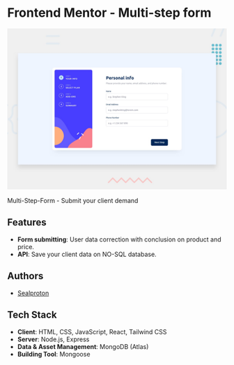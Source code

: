 # Frontend Mentor - Multi-step form

![Design preview for the Multi-step form coding challenge](./design/desktop-preview.jpg)

Multi-Step-Form - Submit your client demand

## Features

- **Form submitting**: User data correction with conclusion on product and price.
- **API**: Save your client data on NO-SQL database.

## Authors
- [Sealproton](https://github.com/Sealproton)

## Tech Stack
- **Client**: HTML, CSS, JavaScript, React, Tailwind CSS
- **Server**: Node.js, Express
- **Data & Asset Management**: MongoDB (Atlas)
- **Building Tool**: Mongoose

